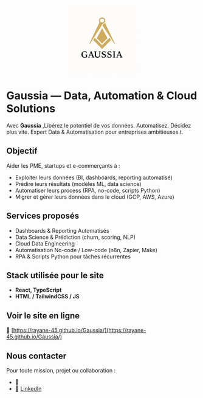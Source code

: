 <p align="center">
  <img src="./public/logoG.png" alt="Logo Gaussia" width="180"/>
</p>



# Gaussia — Data, Automation & Cloud Solutions

Avec **Gaussia** ,Libérez le potentiel de vos données. Automatisez. Décidez plus vite.
Expert Data & Automatisation pour entreprises ambitieuses.t.  




## Objectif

Aider les PME, startups et e-commerçants à :
- Exploiter leurs données (BI, dashboards, reporting automatisé)
- Prédire leurs résultats (modèles ML, data science)
- Automatiser leurs process (RPA, no-code, scripts Python)
- Migrer et gérer leurs données dans le cloud (GCP, AWS, Azure)



## Services proposés

 - Dashboards & Reporting Automatisés  
 - Data Science & Prédiction (churn, scoring, NLP)  
 - Cloud Data Engineering
 - Automatisation No-code / Low-code (n8n, Zapier, Make) 
 - RPA & Scripts Python pour tâches récurrentes



## Stack utilisée pour le site

- **React, TypeScript** 
- **HTML / TailwindCSS / JS**




## Voir le site en ligne

🔗 [https://rayane-45.github.io/Gaussia/](https://rayane-45.github.io/Gaussia/)



## Nous contacter

Pour toute mission, projet ou collaboration :
- 📧 
- 💼 [LinkedIn](https://www.linkedin.com/in/ton-lien-linkedin)




